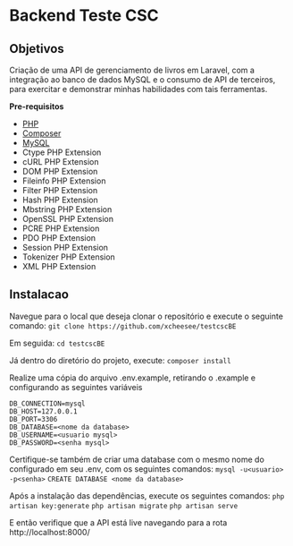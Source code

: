 # Backend Teste CSC

## Objetivos

Criação de uma API de gerenciamento de livros em Laravel, com a integração ao banco de dados MySQL e o consumo de API de terceiros, para exercitar e demonstrar minhas habilidades com tais ferramentas.

**Pre-requisitos**
* [PHP](https://www.php.net/)
* [Composer](https://getcomposer.org/)
* [MySQL](https://getcomposer.org/)
*  Ctype PHP Extension
*   cURL PHP Extension
*   DOM PHP Extension
*   Fileinfo PHP Extension
*   Filter PHP Extension
*   Hash PHP Extension
*   Mbstring PHP Extension
*   OpenSSL PHP Extension
*   PCRE PHP Extension
*   PDO PHP Extension
*   Session PHP Extension
*   Tokenizer PHP Extension
*   XML PHP Extension

## Instalacao

Navegue para o local que deseja clonar o repositório e execute o seguinte comando:
`git clone https://github.com/xcheesee/testcscBE`

Em seguida:
`cd testcscBE`

Já dentro do diretório do projeto, execute:
`composer install`

Realize uma cópia do arquivo .env.example, retirando o .example e configurando as seguintes variáveis
~~~
DB_CONNECTION=mysql
DB_HOST=127.0.0.1
DB_PORT=3306
DB_DATABASE=<nome da database>
DB_USERNAME=<usuario mysql>
DB_PASSWORD=<senha mysql>
~~~

Certifique-se também de criar uma database com o mesmo nome do configurado em seu .env, com os seguintes comandos:
`mysql -u<usuario> -p<senha>`
`CREATE DATABASE <nome da database>`

Após a instalação das dependências, execute os seguintes comandos:
`php artisan key:generate`
`php artisan migrate`
`php artisan serve`

E então verifique que a API está live navegando para a rota http://localhost:8000/
